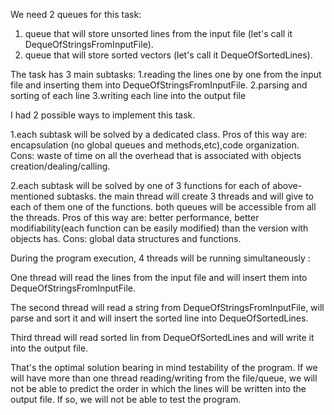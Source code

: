 
We need 2 queues for this task:
  1. queue that will store unsorted lines from the input file (let's call it DequeOfStringsFromInputFile).
  2. queue that will store sorted vectors (let's call it DequeOfSortedLines).

The task has 3 main subtasks:
  1.reading the lines one by one from the input file and inserting them into DequeOfStringsFromInputFile.
  2.parsing and sorting of each line
  3.writing each line into the output file

I had 2 possible ways to implement this task.

  1.each subtask will be solved by a dedicated class. Pros of this way are: encapsulation (no global queues
  and methods,etc),code organization. Cons: waste of time on all the overhead that is associated with
  objects creation/dealing/calling.

  2.each subtask will be solved by one of 3 functions for each of above-mentioned subtasks.
  the main thread will create 3 threads and will give to each of them one of the functions.
  both queues will be accessible from all the threads.
  Pros of this way are: better performance, better modifiability(each function can be easily modified) than
  the version with objects has.
  Cons: global data structures and functions.

During the program execution, 4 threads will be running simultaneously :

One thread will read the lines from the input file and will insert them into DequeOfStringsFromInputFile.

The second thread will read a string from DequeOfStringsFromInputFile, will parse and sort it and will
insert the sorted line into DequeOfSortedLines.

Third thread will read sorted lin from DequeOfSortedLines and will write it into the output file.

That's the optimal solution bearing in mind testability of the program. If we will have more than one
thread reading/writing from the file/queue, we will not be able to predict the order in which the lines
will be written into the output file. If so, we will not be able to test the program.
